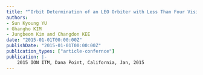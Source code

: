```yaml
---
title: "“Orbit Determination of an LEO Orbiter with Less Than Four Visible GPS Satellites”"
authors:
- Sun Kyoung YU
- Ghangho KIM
- Jungbeom Kim and Changdon KEE
date: "2015-01-01T00:00:00Z"
publishDate: "2015-01-01T00:00:00Z"
publication_types: ["article-confernce"]
publication: |-
    2015 ION ITM, Dana Point, California, Jan, 2015
---
```

